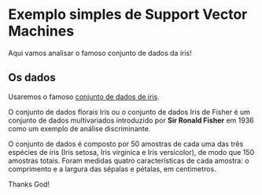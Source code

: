 # Exemplo simples de **Support Vector Machines** 

Aqui vamos analisar o famoso conjunto de dados da íris!

## Os dados
Usaremos o famoso [conjunto de dados de íris](http://en.wikipedia.org/wiki/Iris_flower_data_set).

O conjunto de dados florais Iris ou o conjunto de dados Iris de Fisher é um conjunto de dados multivariados introduzido por **Sir Ronald Fisher** em 1936 como um exemplo de análise discriminante.

O conjunto de dados é composto por $50$ amostras de cada uma das três espécies de íris (Iris setosa, Iris virginica e Iris versicolor), de modo que $150$ amostras totais. Foram medidas quatro características de cada amostra: o comprimento e a largura das sépalas e pétalas, em centimetros.




Thanks God!
